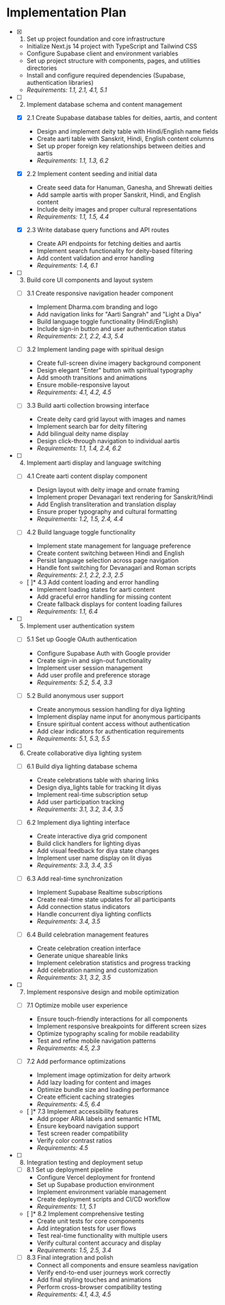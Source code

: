 # Implementation Plan

- [x] 1. Set up project foundation and core infrastructure
  - Initialize Next.js 14 project with TypeScript and Tailwind CSS
  - Configure Supabase client and environment variables
  - Set up project structure with components, pages, and utilities directories
  - Install and configure required dependencies (Supabase, authentication libraries)
  - _Requirements: 1.1, 2.1, 4.1, 5.1_

- [ ] 2. Implement database schema and content management
  - [x] 2.1 Create Supabase database tables for deities, aartis, and content
    - Design and implement deity table with Hindi/English name fields
    - Create aarti table with Sanskrit, Hindi, English content columns
    - Set up proper foreign key relationships between deities and aartis
    - _Requirements: 1.1, 1.3, 6.2_

  - [x] 2.2 Implement content seeding and initial data
    - Create seed data for Hanuman, Ganesha, and Shrewati deities
    - Add sample aartis with proper Sanskrit, Hindi, and English content
    - Include deity images and proper cultural representations
    - _Requirements: 1.1, 1.5, 4.4_

  - [x] 2.3 Write database query functions and API routes
    - Create API endpoints for fetching deities and aartis
    - Implement search functionality for deity-based filtering
    - Add content validation and error handling
    - _Requirements: 1.4, 6.1_

- [ ] 3. Build core UI components and layout system
  - [ ] 3.1 Create responsive navigation header component
    - Implement Dharma.com branding and logo
    - Add navigation links for "Aarti Sangrah" and "Light a Diya"
    - Build language toggle functionality (Hindi/English)
    - Include sign-in button and user authentication status
    - _Requirements: 2.1, 2.2, 4.3, 5.4_

  - [ ] 3.2 Implement landing page with spiritual design
    - Create full-screen divine imagery background component
    - Design elegant "Enter" button with spiritual typography
    - Add smooth transitions and animations
    - Ensure mobile-responsive layout
    - _Requirements: 4.1, 4.2, 4.5_

  - [ ] 3.3 Build aarti collection browsing interface
    - Create deity card grid layout with images and names
    - Implement search bar for deity filtering
    - Add bilingual deity name display
    - Design click-through navigation to individual aartis
    - _Requirements: 1.1, 1.4, 2.4, 6.2_

- [ ] 4. Implement aarti display and language switching
  - [ ] 4.1 Create aarti content display component
    - Design layout with deity image and ornate framing
    - Implement proper Devanagari text rendering for Sanskrit/Hindi
    - Add English transliteration and translation display
    - Ensure proper typography and cultural formatting
    - _Requirements: 1.2, 1.5, 2.4, 4.4_

  - [ ] 4.2 Build language toggle functionality
    - Implement state management for language preference
    - Create content switching between Hindi and English
    - Persist language selection across page navigation
    - Handle font switching for Devanagari and Roman scripts
    - _Requirements: 2.1, 2.2, 2.3, 2.5_

  - [ ]* 4.3 Add content loading and error handling
    - Implement loading states for aarti content
    - Add graceful error handling for missing content
    - Create fallback displays for content loading failures
    - _Requirements: 1.1, 6.4_

- [ ] 5. Implement user authentication system
  - [ ] 5.1 Set up Google OAuth authentication
    - Configure Supabase Auth with Google provider
    - Create sign-in and sign-out functionality
    - Implement user session management
    - Add user profile and preference storage
    - _Requirements: 5.2, 5.4, 3.3_

  - [ ] 5.2 Build anonymous user support
    - Create anonymous session handling for diya lighting
    - Implement display name input for anonymous participants
    - Ensure spiritual content access without authentication
    - Add clear indicators for authentication requirements
    - _Requirements: 5.1, 5.3, 5.5_

- [ ] 6. Create collaborative diya lighting system
  - [ ] 6.1 Build diya lighting database schema
    - Create celebrations table with sharing links
    - Design diya_lights table for tracking lit diyas
    - Implement real-time subscription setup
    - Add user participation tracking
    - _Requirements: 3.1, 3.2, 3.4, 3.5_

  - [ ] 6.2 Implement diya lighting interface
    - Create interactive diya grid component
    - Build click handlers for lighting diyas
    - Add visual feedback for diya state changes
    - Implement user name display on lit diyas
    - _Requirements: 3.3, 3.4, 3.5_

  - [ ] 6.3 Add real-time synchronization
    - Implement Supabase Realtime subscriptions
    - Create real-time state updates for all participants
    - Add connection status indicators
    - Handle concurrent diya lighting conflicts
    - _Requirements: 3.4, 3.5_

  - [ ] 6.4 Build celebration management features
    - Create celebration creation interface
    - Generate unique shareable links
    - Implement celebration statistics and progress tracking
    - Add celebration naming and customization
    - _Requirements: 3.1, 3.2, 3.5_

- [ ] 7. Implement responsive design and mobile optimization
  - [ ] 7.1 Optimize mobile user experience
    - Ensure touch-friendly interactions for all components
    - Implement responsive breakpoints for different screen sizes
    - Optimize typography scaling for mobile readability
    - Test and refine mobile navigation patterns
    - _Requirements: 4.5, 2.3_

  - [ ] 7.2 Add performance optimizations
    - Implement image optimization for deity artwork
    - Add lazy loading for content and images
    - Optimize bundle size and loading performance
    - Create efficient caching strategies
    - _Requirements: 4.5, 6.4_

  - [ ]* 7.3 Implement accessibility features
    - Add proper ARIA labels and semantic HTML
    - Ensure keyboard navigation support
    - Test screen reader compatibility
    - Verify color contrast ratios
    - _Requirements: 4.5_

- [ ] 8. Integration testing and deployment setup
  - [ ] 8.1 Set up deployment pipeline
    - Configure Vercel deployment for frontend
    - Set up Supabase production environment
    - Implement environment variable management
    - Create deployment scripts and CI/CD workflow
    - _Requirements: 1.1, 5.1_

  - [ ]* 8.2 Implement comprehensive testing
    - Create unit tests for core components
    - Add integration tests for user flows
    - Test real-time functionality with multiple users
    - Verify cultural content accuracy and display
    - _Requirements: 1.5, 2.5, 3.4_

  - [ ] 8.3 Final integration and polish
    - Connect all components and ensure seamless navigation
    - Verify end-to-end user journeys work correctly
    - Add final styling touches and animations
    - Perform cross-browser compatibility testing
    - _Requirements: 4.1, 4.3, 4.5_